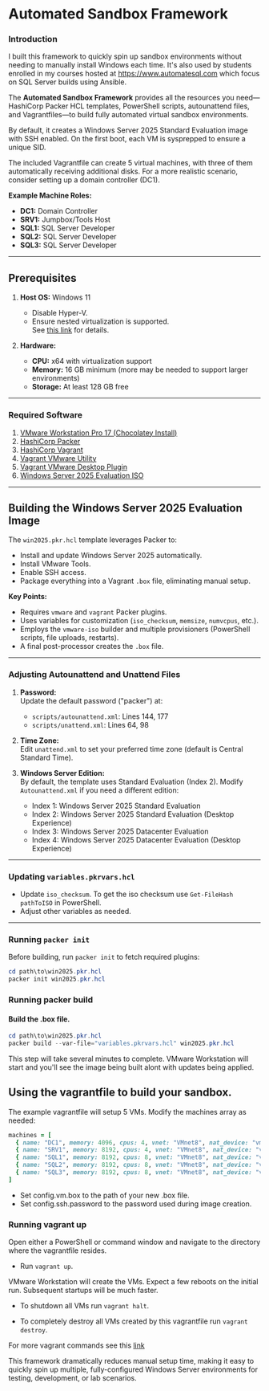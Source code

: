 # Automated Sandbox Framework

### Introduction
I built this framework to quickly spin up sandbox environments without needing to manually install Windows each time.  It's also used by students enrolled in my courses hosted at https://www.automatesql.com which focus on SQL Server builds using Ansible.

The **Automated Sandbox Framework** provides all the resources you need—HashiCorp Packer HCL templates, PowerShell scripts, autounattend files, and Vagrantfiles—to build fully automated virtual sandbox environments.

By default, it creates a Windows Server 2025 Standard Evaluation image with SSH enabled. On the first boot, each VM is sysprepped to ensure a unique SID.

The included Vagrantfile can create 5 virtual machines, with three of them automatically receiving additional disks. For a more realistic scenario, consider setting up a domain controller (DC1).

**Example Machine Roles:**
- **DC1:** Domain Controller
- **SRV1:** Jumpbox/Tools Host
- **SQL1:** SQL Server Developer
- **SQL2:** SQL Server Developer
- **SQL3:** SQL Server Developer

---

## Prerequisites

1. **Host OS:** Windows 11  
   - Disable Hyper-V.  
   - Ensure nested virtualization is supported.  
   See [this link](https://community.broadcom.com/vmware-cloud-foundation/communities/community-home/digestviewer/viewthread?MessageKey=e6e27471-43e1-48e7-a355-abe6dd78428d&CommunityKey=fb707ac3-9412-4fad-b7af-018f5da56d9f) for details.

2. **Hardware:**  
   - **CPU:** x64 with virtualization support  
   - **Memory:** 16 GB minimum (more may be needed to support larger environments)  
   - **Storage:** At least 128 GB free

---

### Required Software

1. [VMware Workstation Pro 17 (Chocolatey Install)](https://www.youtube.com/watch?v=CidERWH9YdE)
2. [HashiCorp Packer](https://www.packer.io/)
3. [HashiCorp Vagrant](https://developer.hashicorp.com/vagrant/install?product_intent=vagrant)
4. [Vagrant VMware Utility](https://developer.hashicorp.com/vagrant/docs/providers/vmware/vagrant-vmware-utility)
5. [Vagrant VMware Desktop Plugin](https://developer.hashicorp.com/vagrant/docs/providers/vmware/installation)
6. [Windows Server 2025 Evaluation ISO](https://www.microsoft.com/en-us/evalcenter/download-windows-server-2025?msockid=013313bebd1a61271b96073fbc7a603d)

---

## Building the Windows Server 2025 Evaluation Image

The `win2025.pkr.hcl` template leverages Packer to:
- Install and update Windows Server 2025 automatically.
- Install VMware Tools.
- Enable SSH access.
- Package everything into a Vagrant `.box` file, eliminating manual setup.

**Key Points:**
- Requires `vmware` and `vagrant` Packer plugins.
- Uses variables for customization (`iso_checksum`, `memsize`, `numvcpus`, etc.).
- Employs the `vmware-iso` builder and multiple provisioners (PowerShell scripts, file uploads, restarts).
- A final post-processor creates the `.box` file.

---

### Adjusting Autounattend and Unattend Files

1. **Password:**  
   Update the default password ("packer") at:  
   - `scripts/autounattend.xml`: Lines 144, 177  
   - `scripts/unattend.xml`: Lines 64, 98

2. **Time Zone:**  
   Edit `unattend.xml` to set your preferred time zone (default is Central Standard Time).

3. **Windows Server Edition:**  
   By default, the template uses Standard Evaluation (Index 2). Modify `Autounattend.xml` if you need a different edition:  
   - Index 1: Windows Server 2025 Standard Evaluation  
   - Index 2: Windows Server 2025 Standard Evaluation (Desktop Experience)  
   - Index 3: Windows Server 2025 Datacenter Evaluation  
   - Index 4: Windows Server 2025 Datacenter Evaluation (Desktop Experience)

---

### Updating `variables.pkrvars.hcl`

- Update `iso_checksum`. To get the iso checksum use `Get-FileHash pathToISO` in PowerShell.
- Adjust other variables as needed.

---

### Running `packer init`

Before building, run `packer init` to fetch required plugins:

```powershell
cd path\to\win2025.pkr.hcl
packer init win2025.pkr.hcl
```

### Running packer build
#### Build the .box file.
```powershell
cd path\to\win2025.pkr.hcl
packer build --var-file="variables.pkrvars.hcl" win2025.pkr.hcl
```

This step will take several minutes to complete. VMware Workstation will start and you'll see the image being built alont with updates being applied.

## Using the vagrantfile to build your sandbox.
The example vagrantfile will setup 5 VMs.  Modify the machines array as needed:

```ruby
machines = [ 
  { name: "DC1", memory: 4096, cpus: 4, vnet: "VMnet8", nat_device: "vmnet8", additional_disks: "FALSE" },
  { name: "SRV1", memory: 8192, cpus: 4, vnet: "VMnet8", nat_device: "vmnet8", additional_disks: "FALSE" },
  { name: "SQL1", memory: 8192, cpus: 8, vnet: "VMnet8", nat_device: "vmnet8", additional_disks: "TRUE" },
  { name: "SQL2", memory: 8192, cpus: 8, vnet: "VMnet8", nat_device: "vmnet8", additional_disks: "TRUE" },
  { name: "SQL3", memory: 8192, cpus: 8, vnet: "VMnet8", nat_device: "vmnet8", additional_disks: "TRUE" }
]
```
- Set config.vm.box to the path of your new .box file.
- Set config.ssh.password to the password used during image creation.

### Running vagrant up
Open either a PowerShell or command window and navigate to the directory where the vagrantfile resides.

- Run `vagrant up`.

VMware Workstation will create the VMs. Expect a few reboots on the initial run. Subsequent startups will be much faster.

- To shutdown all VMs run `vagrant halt`.

- To completely destroy all VMs created by this vagrantfile run `vagrant destroy`.

For more vagrant commands see this [link](https://developer.hashicorp.com/vagrant/docs)

This framework dramatically reduces manual setup time, making it easy to quickly spin up multiple, fully-configured Windows Server environments for testing, development, or lab scenarios.

